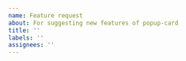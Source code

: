 ```yaml
---
name: Feature request
about: For suggesting new features of popup-card
title: ''
labels: ''
assignees: ''
---
```


